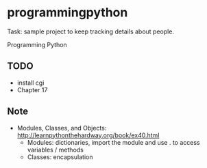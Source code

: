 # programmingpython

Task: sample project to keep tracking details about people.

Programming Python

## TODO
* install cgi
* Chapter 17

## Note
* Modules, Classes, and Objects: http://learnpythonthehardway.org/book/ex40.html
	* Modules: dictionaries, import the module and use . to access variables / methods
	* Classes: encapsulation


